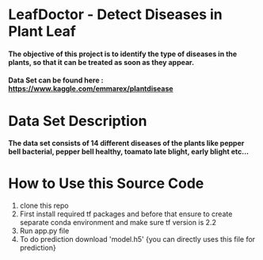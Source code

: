 # LeafDoctor - Detect Diseases in Plant Leaf
#### The objective of this project is to identify the type of diseases in the plants, so that it can be treated as soon as they appear.

#### Data Set can be found here : https://www.kaggle.com/emmarex/plantdisease

# Data Set Description
#### The data set consists of 14 different diseases of the plants like **pepper bell bacterial, pepper bell healthy, toamato late blight, early blight** etc...

# How to Use this Source Code
1. clone this repo
2. First install required tf packages and before that ensure to create separate conda environment and make sure tf version is 2.2
3. Run app.py file
5. To do prediction download 'model.h5' {you can directly uses this file for prediction}
